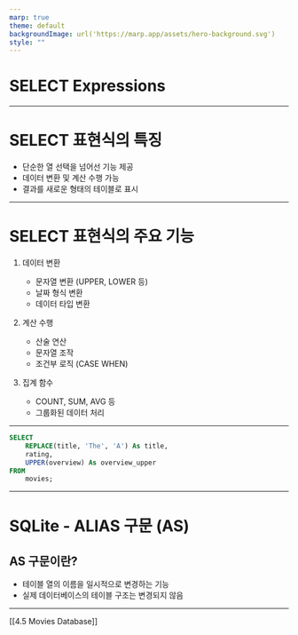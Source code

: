```yaml
---
marp: true
theme: default
backgroundImage: url('https://marp.app/assets/hero-background.svg')
style: ""
---
```


# SELECT Expressions

---

# SELECT 표현식의 특징

- 단순한 열 선택을 넘어선 기능 제공
- 데이터 변환 및 계산 수행 가능
- 결과를 새로운 형태의 테이블로 표시

---

# SELECT 표현식의 주요 기능

1. 데이터 변환

   - 문자열 변환 (UPPER, LOWER 등)
   - 날짜 형식 변환
   - 데이터 타입 변환

2. 계산 수행

   - 산술 연산
   - 문자열 조작
   - 조건부 로직 (CASE WHEN)

3. 집계 함수
   - COUNT, SUM, AVG 등
   - 그룹화된 데이터 처리

---

```sql
SELECT
    REPLACE(title, 'The', 'A') As title,
    rating,
    UPPER(overview) As overview_upper
FROM
    movies;
```

---

# SQLite - ALIAS 구문 (AS)

## AS 구문이란?

- 테이블 열의 이름을 일시적으로 변경하는 기능
- 실제 데이터베이스의 테이블 구조는 변경되지 않음

---

[[4.5 Movies Database]]
